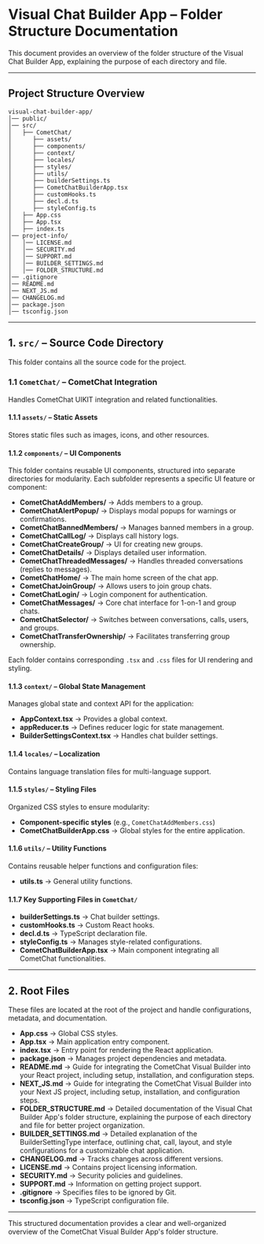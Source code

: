 # Visual Chat Builder App – Folder Structure Documentation

This document provides an overview of the folder structure of the Visual Chat Builder App, explaining the purpose of each directory and file.

---

## Project Structure Overview

```
visual-chat-builder-app/
│── public/
│── src/
│   ├── CometChat/
│      ├── assets/
│      ├── components/
│      ├── context/
│      ├── locales/
│      ├── styles/
│      ├── utils/
│      ├── builderSettings.ts
│      ├── CometChatBuilderApp.tsx
│      ├── customHooks.ts
│      ├── decl.d.ts
│      ├── styleConfig.ts
│   ├── App.css
│   ├── App.tsx
│   ├── index.ts
│── project-info/
│   │── LICENSE.md
│   │── SECURITY.md
│   │── SUPPORT.md
│   │── BUILDER_SETTINGS.md
│   │── FOLDER_STRUCTURE.md
│── .gitignore
│── README.md
│── NEXT_JS.md
│── CHANGELOG.md
│── package.json
│── tsconfig.json
```

---

## 1. `src/` – Source Code Directory

This folder contains all the source code for the project.

### 1.1 `CometChat/` – CometChat Integration

Handles CometChat UIKIT integration and related functionalities.

#### 1.1.1 `assets/` – Static Assets

Stores static files such as images, icons, and other resources.

#### 1.1.2 `components/` – UI Components

This folder contains reusable UI components, structured into separate directories for modularity. Each subfolder represents a specific UI feature or component:

- **CometChatAddMembers/** → Adds members to a group.
- **CometChatAlertPopup/** → Displays modal popups for warnings or confirmations.
- **CometChatBannedMembers/** → Manages banned members in a group.
- **CometChatCallLog/** → Displays call history logs.
- **CometChatCreateGroup/** → UI for creating new groups.
- **CometChatDetails/** → Displays detailed user information.
- **CometChatThreadedMessages/** → Handles threaded conversations (replies to messages).
- **CometChatHome/** → The main home screen of the chat app.
- **CometChatJoinGroup/** → Allows users to join group chats.
- **CometChatLogin/** → Login component for authentication.
- **CometChatMessages/** → Core chat interface for 1-on-1 and group chats.
- **CometChatSelector/** → Switches between conversations, calls, users, and groups.
- **CometChatTransferOwnership/** → Facilitates transferring group ownership.

Each folder contains corresponding `.tsx` and `.css` files for UI rendering and styling.

#### 1.1.3 `context/` – Global State Management

Manages global state and context API for the application:

- **AppContext.tsx** → Provides a global context.
- **appReducer.ts** → Defines reducer logic for state management.
- **BuilderSettingsContext.tsx** → Handles chat builder settings.

#### 1.1.4 `locales/` – Localization

Contains language translation files for multi-language support.

#### 1.1.5 `styles/` – Styling Files

Organized CSS styles to ensure modularity:

- **Component-specific styles** (e.g., `CometChatAddMembers.css`)
- **CometChatBuilderApp.css** → Global styles for the entire application.

#### 1.1.6 `utils/` – Utility Functions

Contains reusable helper functions and configuration files:

- **utils.ts** → General utility functions.

#### 1.1.7 Key Supporting Files in `CometChat/`

- **builderSettings.ts** → Chat builder settings.
- **customHooks.ts** → Custom React hooks.
- **decl.d.ts** → TypeScript declaration file.
- **styleConfig.ts** → Manages style-related configurations.
- **CometChatBuilderApp.tsx** → Main component integrating all CometChat functionalities.

---

## 2. Root Files

These files are located at the root of the project and handle configurations, metadata, and documentation.

- **App.css** → Global CSS styles.
- **App.tsx** → Main application entry component.
- **index.tsx** → Entry point for rendering the React application.
- **package.json** → Manages project dependencies and metadata.
- **README.md** → Guide for integrating the CometChat Visual Builder into your React project, including setup, installation, and configuration steps.
- **NEXT_JS.md** → Guide for integrating the CometChat Visual Builder into your Next JS project, including setup, installation, and configuration steps.
- **FOLDER_STRUCTURE.md** → Detailed documentation of the Visual Chat Builder App's folder structure, explaining the purpose of each directory and file for better project organization.
- **BUILDER_SETTINGS.md** → Detailed explanation of the BuilderSettingType interface, outlining chat, call, layout, and style configurations for a customizable chat application.
- **CHANGELOG.md** → Tracks changes across different versions.
- **LICENSE.md** → Contains project licensing information.
- **SECURITY.md** → Security policies and guidelines.
- **SUPPORT.md** → Information on getting project support.
- **.gitignore** → Specifies files to be ignored by Git.
- **tsconfig.json** → TypeScript configuration file.

---

This structured documentation provides a clear and well-organized overview of the CometChat Visual Builder App's folder structure.

